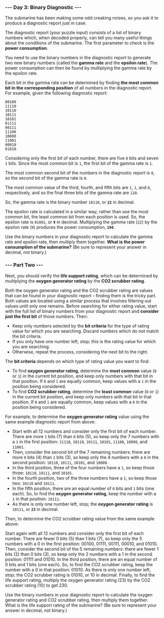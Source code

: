 
### --- Day 3: Binary Diagnostic ---
The submarine has been making some odd creaking noises, so you ask it to produce a diagnostic report just in case.

The diagnostic report (your puzzle input) consists of a list of binary numbers which, when decoded properly, can tell you many useful things about the conditions of the submarine. The first parameter to check is the **power consumption**.

You need to use the binary numbers in the diagnostic report to generate two new binary numbers (called the **gamma rate** and the **epsilon rate**). The power consumption can then be found by multiplying the gamma rate by the epsilon rate.

Each bit in the gamma rate can be determined by finding **the most common bit in the corresponding position** of all numbers in the diagnostic report. For example, given the following diagnostic report:
```
00100
11110
10110
10111
10101
01111
00111
11100
10000
11001
00010
01010
```
Considering only the first bit of each number, there are five ``0`` bits and seven ``1`` bits. Since the most common bit is ``1``, the first bit of the gamma rate is ``1``.

The most common second bit of the numbers in the diagnostic report is ``0``, so the second bit of the gamma rate is ``0``.

The most common value of the third, fourth, and fifth bits are ``1``, ``1``, and ``0``, respectively, and so the final three bits of the gamma rate are ``110``.

So, the gamma rate is the binary number ``10110``, or **``22``** in decimal.

The epsilon rate is calculated in a similar way; rather than use the most common bit, the least common bit from each position is used. So, the epsilon rate is ``01001``, or **``9``** in decimal. Multiplying the gamma rate (``22``) by the epsilon rate (``9``) produces the power consumption, **``198``**.

Use the binary numbers in your diagnostic report to calculate the gamma rate and epsilon rate, then multiply them together. **What is the power consumption of the submarine?** (Be sure to represent your answer in decimal, not binary.)

### --- Part Two ---
Next, you should verify the **life support rating**, which can be determined by multiplying the **oxygen generator rating** by the **CO2 scrubber rating**.

Both the oxygen generator rating and the CO2 scrubber rating are values that can be found in your diagnostic report - finding them is the tricky part. Both values are located using a similar process that involves filtering out values until only one remains. Before searching for either rating value, start with the full list of binary numbers from your diagnostic report and **consider just the first bit** of those numbers. Then:

 - Keep only numbers selected by the **bit criteria** for the type of rating value for which you are searching. Discard numbers which do not match the bit criteria.
 - If you only have one number left, stop; this is the rating value for which you are searching.
 - Otherwise, repeat the process, considering the next bit to the right.

The **bit criteria** depends on which type of rating value you want to find:

 - To find **oxygen generator rating**, determine the **most common** value (``0`` or ``1``) in the current bit position, and keep only numbers with that bit in that position. If ``0`` and ``1`` are equally common, keep values with a ``1`` in the position being considered.
 - To find **CO2 scrubber rating**, determine the **least common** value (``0`` or ``1``) in the current bit position, and keep only numbers with that bit in that position. If ``0`` and ``1`` are equally common, keep values with a ``0`` in the position being considered.

For example, to determine the **oxygen generator rating** value using the same example diagnostic report from above:

 - Start with all 12 numbers and consider only the first bit of each number. There are more ``1`` bits (7) than ``0`` bits (5), so keep only the 7 numbers with a ``1`` in the first position: ``11110``, ``10110``, ``10111``, ``10101``, ``11100``, ``10000``, and ``11001``.
 - Then, consider the second bit of the 7 remaining numbers: there are more ``0`` bits (4) than ``1`` bits (3), so keep only the 4 numbers with a ``0`` in the second position: ``10110``, ``10111``, ``10101``, and ``10000``.
 - In the third position, three of the four numbers have a ``1``, so keep those three: ``10110``, ``10111``, and ``10101``.
 - In the fourth position, two of the three numbers have a ``1``, so keep those two: ``10110`` and ``10111``.
 - In the fifth position, there are an equal number of ``0`` bits and ``1`` bits (one each). So, to find the **oxygen generator rating**, keep the number with a ``1`` in that position: ``10111``.
 - As there is only one number left, stop; the **oxygen generator rating** is ``10111``, or **``23``** in decimal. 

Then, to determine the CO2 scrubber rating value from the same example above:

Start again with all 12 numbers and consider only the first bit of each number. There are fewer 0 bits (5) than 1 bits (7), so keep only the 5 numbers with a 0 in the first position: 00100, 01111, 00111, 00010, and 01010.
Then, consider the second bit of the 5 remaining numbers: there are fewer 1 bits (2) than 0 bits (3), so keep only the 2 numbers with a 1 in the second position: 01111 and 01010.
In the third position, there are an equal number of 0 bits and 1 bits (one each). So, to find the CO2 scrubber rating, keep the number with a 0 in that position: 01010.
As there is only one number left, stop; the CO2 scrubber rating is 01010, or 10 in decimal.
Finally, to find the life support rating, multiply the oxygen generator rating (23) by the CO2 scrubber rating (10) to get 230.

Use the binary numbers in your diagnostic report to calculate the oxygen generator rating and CO2 scrubber rating, then multiply them together. What is the life support rating of the submarine? (Be sure to represent your answer in decimal, not binary.)
